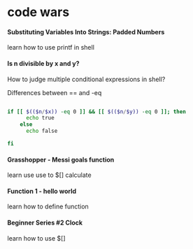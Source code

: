 # code wars

#### Substituting Variables Into Strings: Padded Numbers

learn how to use printf in shell

#### Is n divisible by x and y?
How to judge multiple conditional expressions in shell?

Differences between == and -eq

```bash

if [[ $(($n/$x)) -eq 0 ]] && [[ $(($n/$y)) -eq 0 ]]; then
      echo true
    else
      echo false

fi
```

#### Grasshopper - Messi goals function
learn use use to  $[] calculate

#### Function 1 - hello world
learn how to define function


#### Beginner Series #2 Clock
learn how to use $[]
